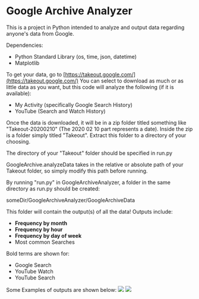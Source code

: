 # Google Archive Analyzer
This is a project in Python intended to analyze and output data regarding anyone's data from Google.

Dependencies:
 - Python Standard Library (os, time, json, datetime)
 - Matplotlib


To get your data, go to [https://takeout.google.com/](https://takeout.google.com/)
You can select to download as much or as little data as you want, but this code will analyze the following (if it is available):

 - My Activity (specifically Google Search History)
 - YouTube (Search and Watch History)
 
 Once the data is downloaded, it will be in a zip folder titled something like "Takeout-20200210" (The 2020 02 10 part represents a date).  Inside the zip is a folder simply titled "Takeout". Extract this folder to a directory of your choosing.

The directory of your "Takeout" folder should be specified in run.py

GoogleArchive.analyzeData takes in the relative or absolute path of your Takeout folder, so simply modify this path before running.

By running "run.py" in GoogleArchiveAnalyzer, a folder in the same directory as run.py should be created:

someDir/GoogleArchiveAnalyzer/GoogleArchiveData

This folder will contain the output(s) of all the data!
Outputs include:
 - **Frequency by month**
 - **Frequency by hour**
 - **Frequency by day of week**
 - Most common Searches
 
 Bold terms are shown for:
 - Google Search
 - YouTube Watch
 - YouTube Search 

Some Examples of outputs are shown below:
![](https://i.imgur.com/Ren3HAB.png)
![](https://i.imgur.com/2yEQqjN.png)


